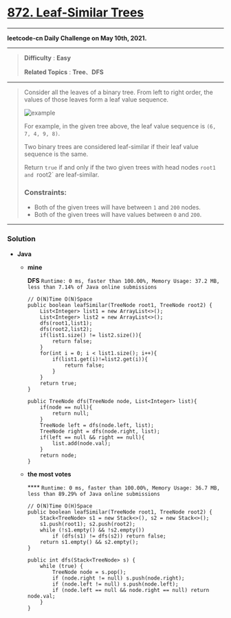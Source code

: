 # [872. Leaf-Similar Trees](https://leetcode.com/problems/leaf-similar-trees/)
---

**leetcode-cn Daily Challenge on May 10th, 2021.**

---

> **Difficulty** : **Easy**
> 
> **Related Topics** : **Tree**、**DFS**

---

> Consider all the leaves of a binary tree.  From left to right order, the values of those leaves form a leaf value sequence.
>
> ![example](https://s3-lc-upload.s3.amazonaws.com/uploads/2018/07/16/tree.png)
>
> For example, in the given tree above, the leaf value sequence is `(6, 7, 4, 9, 8)`.
>
> Two binary trees are considered leaf-similar if their leaf value sequence is the same.
>
> Return `true` if and only if the two given trees with head nodes `root1 and `root2` are leaf-similar.
>
>
>
> ### Constraints:
> * Both of the given trees will have between `1` and `200` nodes.
> * Both of the given trees will have values between `0` and `200`.

---

### Solution
* **Java**
  * **mine**
    
    **DFS** `Runtime: 0 ms, faster than 100.00%, Memory Usage: 37.2 MB, less than 7.14% of Java online submissions`
    ```
    // O(N)Time O(N)Space
    public boolean leafSimilar(TreeNode root1, TreeNode root2) {
        List<Integer> list1 = new ArrayList<>();
        List<Integer> list2 = new ArrayList<>();
        dfs(root1,list1);
        dfs(root2,list2);
        if(list1.size() != list2.size()){
            return false;
        }
        for(int i = 0; i < list1.size(); i++){
            if(list1.get(i)!=list2.get(i)){
                return false;
            }
        }
        return true;
    }

    public TreeNode dfs(TreeNode node, List<Integer> list){
        if(node == null){
            return null;
        }
        TreeNode left = dfs(node.left, list);
        TreeNode right = dfs(node.right, list);
        if(left == null && right == null){
            list.add(node.val);
        }
        return node;
    }
    ```
  * **the most votes**
  
    **** `Runtime: 0 ms, faster than 100.00%, Memory Usage: 36.7 MB, less than 89.29% of Java online submissions`
    ```
    // O(N)Time O(H)Space
    public boolean leafSimilar(TreeNode root1, TreeNode root2) {
        Stack<TreeNode> s1 = new Stack<>(), s2 = new Stack<>();
        s1.push(root1); s2.push(root2);
        while (!s1.empty() && !s2.empty())
            if (dfs(s1) != dfs(s2)) return false;
        return s1.empty() && s2.empty();
    }

    public int dfs(Stack<TreeNode> s) {
        while (true) {
            TreeNode node = s.pop();
            if (node.right != null) s.push(node.right);
            if (node.left != null) s.push(node.left);
            if (node.left == null && node.right == null) return node.val;
        }
    }  
    ```
